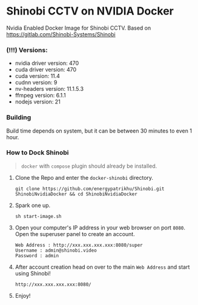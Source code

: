 # Shinobi CCTV on NVIDIA Docker

Nvidia Enabled Docker Image for Shinobi CCTV. Based on https://gitlab.com/Shinobi-Systems/Shinobi

### (!!!) Versions:
- nvidia driver version: 470
- cuda driver version: 470
- cuda version: 11.4
- cudnn version: 9
- nv-headers version: 11.1.5.3
- ffmpeg version: 6.1.1
- nodejs version: 21

### Building
Build time depends on system, but it can be between 30 minutes to even 1 hour.

### How to Dock Shinobi

>  `docker` with `compose` plugin should already be installed.

1. Clone the Repo and enter the `docker-shinobi` directory.
    ```
    git clone https://github.com/energypatrikhu/Shinobi.git ShinobiNvidiaDocker && cd ShinobiNvidiaDocker
    ```

2. Spark one up.
    ```
    sh start-image.sh
    ```

3. Open your computer's IP address in your web browser on port `8080`. Open the superuser panel to create an account.
    ```
    Web Address : http://xxx.xxx.xxx.xxx:8080/super
    Username : admin@shinobi.video
    Password : admin
    ```

3. After account creation head on over to the main `Web Address` and start using Shinobi!
    ```
    http://xxx.xxx.xxx.xxx:8080/
    ```
4. Enjoy!